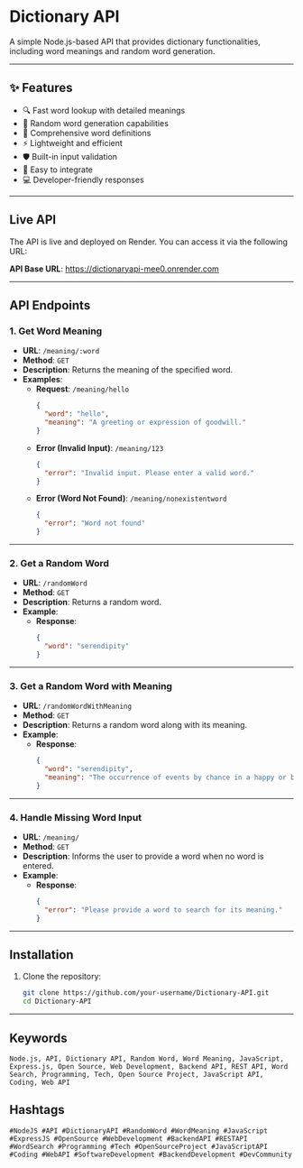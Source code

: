 # Dictionary API

A simple Node.js-based API that provides dictionary functionalities, including word meanings and random word generation.

---


## ✨ Features

- 🔍 Fast word lookup with detailed meanings
- 🎲 Random word generation capabilities
- 📝 Comprehensive word definitions
- ⚡ Lightweight and efficient
- 🛡️ Built-in input validation
- 🚀 Easy to integrate
- 💻 Developer-friendly responses

---


## Live API

The API is live and deployed on Render. You can access it via the following URL:

**API Base URL**: https://dictionaryapi-mee0.onrender.com

---

## API Endpoints

### 1. Get Word Meaning
- **URL**: `/meaning/:word`
- **Method**: `GET`
- **Description**: Returns the meaning of the specified word.
- **Examples**:
  - **Request**: `/meaning/hello`
    ```json
    {
      "word": "hello",
      "meaning": "A greeting or expression of goodwill."
    }
    ```
  - **Error (Invalid Input)**: `/meaning/123`
    ```json
    {
      "error": "Invalid input. Please enter a valid word."
    }
    ```
  - **Error (Word Not Found)**: `/meaning/nonexistentword`
    ```json
    {
      "error": "Word not found"
    }
    ```

---

### 2. Get a Random Word
- **URL**: `/randomWord`
- **Method**: `GET`
- **Description**: Returns a random word.
- **Example**:
  - **Response**:
    ```json
    {
      "word": "serendipity"
    }
    ```

---

### 3. Get a Random Word with Meaning
- **URL**: `/randomWordWithMeaning`
- **Method**: `GET`
- **Description**: Returns a random word along with its meaning.
- **Example**:
  - **Response**:
    ```json
    {
      "word": "serendipity",
      "meaning": "The occurrence of events by chance in a happy or beneficial way."
    }
    ```

---

### 4. Handle Missing Word Input
- **URL**: `/meaning/`
- **Method**: `GET`
- **Description**: Informs the user to provide a word when no word is entered.
- **Example**:
  - **Response**:
    ```json
    {
      "error": "Please provide a word to search for its meaning."
    }
    ```

---

## Installation

1. Clone the repository:
   ```bash
   git clone https://github.com/your-username/Dictionary-API.git
   cd Dictionary-API


---

## Keywords

`Node.js, API, Dictionary API, Random Word, Word Meaning, JavaScript, Express.js, Open Source, Web Development, Backend API, REST API, Word Search, Programming, Tech, Open Source Project, JavaScript API, Coding, Web API`

## Hashtags

`#NodeJS #API #DictionaryAPI #RandomWord #WordMeaning #JavaScript #ExpressJS #OpenSource #WebDevelopment #BackendAPI #RESTAPI #WordSearch #Programming #Tech #OpenSourceProject #JavaScriptAPI #Coding #WebAPI #SoftwareDevelopment #BackendDevelopment #DevCommunity`

